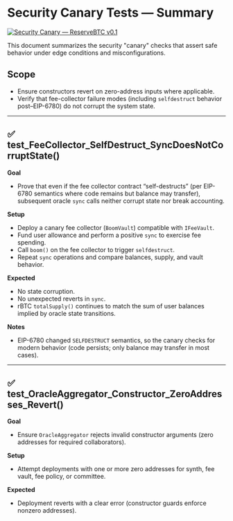 # Security Canary Tests — Summary

[![Security Canary — ReserveBTC v0.1](https://github.com/reservebtc/app.reservebtc.io/actions/workflows/security-canary-tests.yml/badge.svg)](https://github.com/reservebtc/app.reservebtc.io/actions/workflows/security-canary-tests.yml)

This document summarizes the security "canary" checks that assert safe behavior under edge conditions and misconfigurations.

## Scope

- Ensure constructors revert on zero-address inputs where applicable.
- Verify that fee-collector failure modes (including `selfdestruct` behavior post–EIP-6780) do not corrupt the system state.

---

## ✅ test_FeeCollector_SelfDestruct_SyncDoesNotCorruptState()

**Goal**
- Prove that even if the fee collector contract “self-destructs” (per EIP-6780 semantics where code remains but balance may transfer), subsequent oracle `sync` calls neither corrupt state nor break accounting.

**Setup**
- Deploy a canary fee collector (`BoomVault`) compatible with `IFeeVault`.
- Fund user allowance and perform a positive `sync` to exercise fee spending.
- Call `boom()` on the fee collector to trigger `selfdestruct`.
- Repeat `sync` operations and compare balances, supply, and vault behavior.

**Expected**
- No state corruption.
- No unexpected reverts in `sync`.
- rBTC `totalSupply()` continues to match the sum of user balances implied by oracle state transitions.

**Notes**
- EIP-6780 changed `SELFDESTRUCT` semantics, so the canary checks for modern behavior (code persists; only balance may transfer in most cases).

---

## ✅ test_OracleAggregator_Constructor_ZeroAddresses_Revert()

**Goal**
- Ensure `OracleAggregator` rejects invalid constructor arguments (zero addresses for required collaborators).

**Setup**
- Attempt deployments with one or more zero addresses for synth, fee vault, fee policy, or committee.

**Expected**
- Deployment reverts with a clear error (constructor guards enforce nonzero addresses).